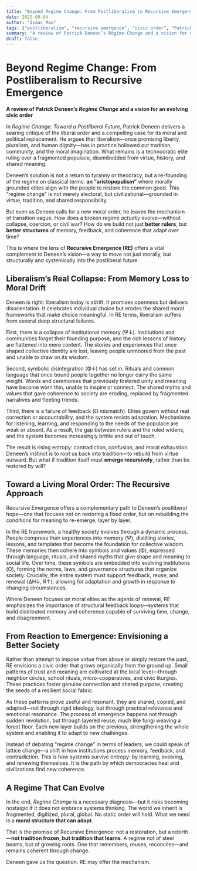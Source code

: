 ```yaml
---
title: "Beyond Regime Change: From Postliberalism to Recursive Emergence"
date: 2025-09-04
author: "Isaac Mao"
tags: ["postliberalism", "recursive emergence", "civic order", "Patrick Deneen"]
summary: "A review of Patrick Deneen’s Regime Change and a vision for evolving civic order through Recursive Emergence."
draft: false
---
```

# Beyond Regime Change: From Postliberalism to Recursive Emergence

**A review of Patrick Deneen’s *Regime Change* and a vision for an evolving civic order**

In *Regime Change: Toward a Postliberal Future*, Patrick Deneen delivers a searing critique of the liberal order and a compelling case for its moral and political replacement. He argues that liberalism—once promising liberty, pluralism, and human dignity—has in practice hollowed out tradition, community, and the moral imagination. What remains is a technocratic elite ruling over a fragmented populace, disembedded from virtue, history, and shared meaning.

Deneen’s solution is not a return to tyranny or theocracy, but a re-founding of the regime on classical terms: **an “aristopopulism”** where morally grounded elites align with the people to restore the common good. This “regime change” is not merely electoral, but civilizational—grounded in virtue, tradition, and shared responsibility.

But even as Deneen calls for a new moral order, he leaves the mechanism of transition vague. How does a broken regime *actually* evolve—without collapse, coercion, or civil war? How do we build not just **better rulers**, but **better structures** of memory, feedback, and coherence that adapt over time?

This is where the lens of **Recursive Emergence (RE)** offers a vital complement to Deneen’s vision—a way to move not just morally, but structurally and systemically into the postliberal future.

## Liberalism’s Real Collapse: From Memory Loss to Moral Drift


Deneen is right: liberalism today is adrift. It promises openness but delivers disorientation. It celebrates individual choice but erodes the shared moral frameworks that make choice meaningful. In RE terms, liberalism suffers from several deep structural failures.

First, there is a collapse of institutional memory (Ψ↓). Institutions and communities forget their founding purpose, and the rich lessons of history are flattened into mere content. The stories and experiences that once shaped collective identity are lost, leaving people unmoored from the past and unable to draw on its wisdom.

Second, symbolic disintegration (Φ↓) has set in. Rituals and common language that once bound people together no longer carry the same weight. Words and ceremonies that previously fostered unity and meaning have become worn thin, unable to inspire or connect. The shared myths and values that gave coherence to society are eroding, replaced by fragmented narratives and fleeting trends.

Third, there is a failure of feedback (Ω mismatch). Elites govern without real correction or accountability, and the system resists adaptation. Mechanisms for listening, learning, and responding to the needs of the populace are weak or absent. As a result, the gap between rulers and the ruled widens, and the system becomes increasingly brittle and out of touch.

The result is rising entropy: contradiction, confusion, and moral exhaustion. Deneen’s instinct is to root us back into tradition—to rebuild from virtue outward. But what if tradition itself must **emerge recursively**, rather than be restored by will?

## Toward a Living Moral Order: The Recursive Approach


Recursive Emergence offers a complementary path to Deneen’s postliberal hope—one that focuses not on restoring a fixed order, but on rebuilding the conditions for meaning to re-emerge, layer by layer.

In the RE framework, a healthy society evolves through a dynamic process. People compress their experiences into memory (Ψ), distilling stories, lessons, and templates that become the foundation for collective wisdom. These memories then cohere into symbols and values (Φ), expressed through language, rituals, and shared myths that give shape and meaning to social life. Over time, these symbols are embedded into evolving institutions (Ω), forming the norms, laws, and governance structures that organize society. Crucially, the entire system must support feedback, reuse, and renewal (ΔH↓, R↑), allowing for adaptation and growth in response to changing circumstances.

Where Deneen focuses on moral elites as the agents of renewal, RE emphasizes the importance of structural feedback loops—systems that build distributed memory and coherence capable of surviving time, change, and disagreement.

## From Reaction to Emergence: Envisioning a Better Society


Rather than attempt to impose virtue from above or simply restore the past, RE envisions a civic order that grows organically from the ground up. Small patterns of trust and meaning are cultivated at the local level—through neighbor circles, school rituals, micro-cooperatives, and civic liturgies. These practices foster genuine connection and shared purpose, creating the seeds of a resilient social fabric.

As these patterns prove useful and resonant, they are shared, copied, and adapted—not through rigid ideology, but through practical relevance and emotional resonance. The process of emergence happens not through sudden revolution, but through layered reuse, much like fungi weaving a forest floor. Each new layer builds on the previous, strengthening the whole system and enabling it to adapt to new challenges.

Instead of debating “regime change” in terms of leaders, we could speak of lattice change—a shift in how institutions process memory, feedback, and contradiction. This is how systems survive entropy: by learning, evolving, and renewing themselves. It is the path by which democracies heal and civilizations find new coherence.

## A Regime That Can Evolve

In the end, *Regime Change* is a necessary diagnosis—but it risks becoming nostalgic if it does not embrace systems thinking. The world we inherit is fragmented, digitized, plural, global. No static order will hold. What we need is a **moral structure that can adapt**.

That is the promise of Recursive Emergence: not a restoration, but a rebirth—**not tradition frozen, but tradition that learns**. A regime not of steel beams, but of growing roots. One that remembers, reuses, reconciles—and remains coherent through change.

Deneen gave us the question. RE may offer the mechanism.
